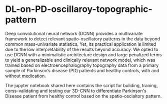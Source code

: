 # DL-on-PD-oscillaroy-topographic-pattern
Deep convolutional neural network (DCNN) provides a multivariate framework to detect relevant spatio-oscillatory patterns in the data beyond common mass-univariate statistics. Yet, its practical application is limited due to the low interpretability of the results beyond accuracy. We opted to use DCNN with a minimalistic architecture design and large penalized terms to yield a generalizable and clinically relevant network model, which was trained based on electroencephalography topography data from a primary sample of Parkinson’s disease (PD) patients and healthy controls, with and without medication. 

The jupyter notebook shared here contains the script for buliding, traning, corss-validating and testing our 3D-CNN to differentiate Parkinson's Disease patient from healthy control based on the spatio-oscialtory pattern. 


